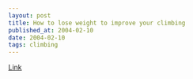 ```yaml
---
layout: post
title: How to lose weight to improve your climbing
published_at: 2004-02-10
date: 2004-02-10
tags: climbing
---
```


[Link](http://www.rockclimbing.com/forums/viewtopic.php?topic=37315&forum=36)  